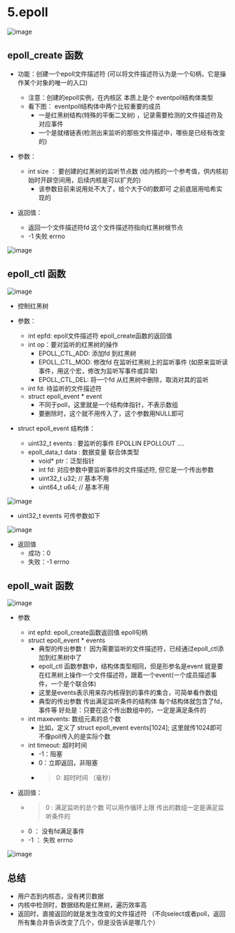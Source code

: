 # 5.epoll  


![image](https://user-images.githubusercontent.com/58176267/179472649-a71df71f-5094-490a-95ac-dfc440cea3e1.png)  



## epoll_create 函数  

* 功能：创建一个epoll文件描述符 (可以将文件描述符认为是一个句柄，它是操作某个对象的唯一的入口) 
    * 注意：创建的epoll实例，在内核区 本质上是个 eventpoll结构体类型  
    * 看下图： eventpoll结构体中两个比较重要的成员
        * 一是红黑树结构(特殊的平衡二叉树) ，记录需要检测的文件描述符及对应事件  
        * 一个是就绪链表(检测出来监听的那些文件描述中，哪些是已经有改变的)  
   

* 参数： 
    * int size ： 要创建的红黑树的监听节点数 (给内核的一个参考值，供内核初始时开辟空间用，后续内核是可以扩充的) 
        * 该参数目前来说用处不大了，给个大于0的数即可 之前底层用哈希实现的  

* 返回值：
    * 返回一个文件描述符fd  这个文件描述符指向红黑树根节点 
    * -1 失败 errno

![image](https://user-images.githubusercontent.com/58176267/179475900-c0ac38e8-33d7-43d0-80d4-10c893cb62c1.png)  



## epoll_ctl 函数  

![image](https://user-images.githubusercontent.com/58176267/179522144-42fc1936-4ac9-48ef-bc55-11c389022731.png)  


* 控制红黑树

* 参数：
    * int epfd:  epoll文件描述符 epoll_create函数的返回值
    * int op：要对监听的红黑树的操作
        * EPOLL_CTL_ADD: 添加fd 到红黑树
        * EPOLL_CTL_MOD: 修改fd 在监听红黑树上的监听事件 (如原来监听读事件，用这个宏，修改为监听写事件或异常)  
        * EPOLL_CTL_DEL: 将一个fd 从红黑树中删除，取消对其的监听  
    * int fd: 待监听的文件描述符
    * struct epoll_event * event 
        * 不同于poll，这里就是一个结构体指针，不表示数组
        * 要删除时，这个就不用传入了，这个参数用NULL即可  


* struct epoll_event 结构体：
    * uint32_t events : 要监听的事件  EPOLLIN   EPOLLOUT ....
    * epoll_data_t data :  数据变量 联合体类型  
        * void* ptr：泛型指针
        * int fd: 对应参数中要监听事件的文件描述符, 但它是一个传出参数 
        * uint32_t u32;  // 基本不用
        * uint64_t u64;  // 基本不用



![image](https://user-images.githubusercontent.com/58176267/179477220-358a7840-a867-48f8-bb12-a353225b4d99.png)

* uint32_t events  可传参数如下

![image](https://user-images.githubusercontent.com/58176267/179511885-eb3d8093-c65b-4135-8eb3-96e26775a387.png)


* 返回值
    * 成功：0
    * 失败：-1 errno  


## epoll_wait 函数  

![image](https://user-images.githubusercontent.com/58176267/179512670-d9bad6f9-3727-4d17-a2c4-487cafef0c62.png)

* 参数  
    * int epfd:  epoll_create函数返回值 epoll句柄  
    * struct epoll_event * events
        * 典型的传出参数！ 因为需要监听的文件描述符，已经通过epoll_ctl添加到红黑树中了  
        * epoll_ctl 函数参数中，结构体类型相同，但是形参名是event 就是要在红黑树上操作一个文件描述符，跟着一个event(一个成员描述事件，一个是个联合体)   
        * 这里是events表示用来存内核得到的事件的集合，可简单看作数组  
        * 典型的传出参数  传出满足监听条件的结构体  每个结构体就包含了fd，事件等  好处是：只要在这个传出数组中的，一定是满足条件的
    * int maxevents: 数组元素的总个数  
        * 比如，定义了 struct epoll_event events[1024];  这里就传1024即可 不像poll传入的是实际个数  
    * int timeout: 超时时间
        * -1：阻塞
        * 0：立即返回，非阻塞
        * >0: 超时时间 （毫秒）  
  
* 返回值：
    * >0 :  满足监听的总个数  可以用作循环上限  传出的数组一定是满足监听条件的 
    * 0  ： 没有fd满足事件
    * -1 ： 失败 errno

![image](https://user-images.githubusercontent.com/58176267/179520801-88445fb3-1e9e-419c-9707-d6bae828eb28.png)


## 总结  

* 用户态到内核态，没有拷贝数据  
* 内核中检测时，数据结构是红黑树，遍历效率高  
* 返回时，直接返回的就是发生改变的文件描述符  （不向select或者poll，返回所有集合并告诉改变了几个，但是没告诉是哪几个）






